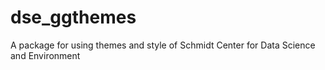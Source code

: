 # dse_ggthemes
A package for using themes and style of Schmidt Center for Data Science and Environment
